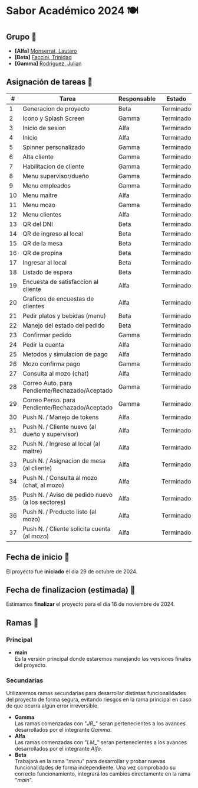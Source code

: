 # Sabor Académico 2024 🍽


## Grupo 🧠
- **[Alfa]** [Monserrat, Lautaro](https://github.com/llauu)
- **[Beta]** [Faccini, Trinidad](https://github.com/trinifaccini)
- **[Gamma]** [Rodriguez, Julian](https://github.com/rodriguezjulian)


## Asignación de tareas 📑
| #  | Tarea                                                   | Responsable | Estado    |
| -- | ------------------------------------------------------- | ----------- | --------- |
| 1  | Generacion de proyecto                                  | Beta        | Terminado |
| 2  | Icono y Splash Screen                                   | Gamma       | Terminado |
| 3  | Inicio de sesion                                        | Alfa        | Terminado |
| 4  | Inicio                                                  | Alfa        | Terminado |
| 5  | Spinner personalizado                                   | Gamma       | Terminado |
| 6  | Alta cliente                                            | Gamma       | Terminado |
| 7  | Habilitacion de cliente                                 | Gamma       | Terminado |
| 8  | Menu supervisor/dueño                                   | Gamma       | Terminado |
| 9  | Menu empleados                                          | Gamma       | Terminado |
| 10 | Menu maitre                                             | Alfa        | Terminado |
| 11 | Menu mozo                                               | Gamma       | Terminado |
| 12 | Menu clientes                                           | Alfa        | Terminado |
| 13 | QR del DNI                                              | Beta        | Terminado |
| 14 | QR de ingreso al local                                  | Beta        | Terminado |
| 15 | QR de la mesa                                           | Beta        | Terminado |
| 16 | QR de propina                                           | Beta        | Terminado |
| 17 | Ingresar al local                                       | Beta        | Terminado |
| 18 | Listado de espera                                       | Beta        | Terminado |
| 19 | Encuesta de satisfaccion al cliente                     | Alfa        | Terminado |
| 20 | Graficos de encuestas de clientes                       | Alfa        | Terminado |
| 21 | Pedir platos y bebidas (menu)                           | Beta        | Terminado |
| 22 | Manejo del estado del pedido                            | Beta        | Terminado |
| 23 | Confirmar pedido                                        | Gamma       | Terminado |
| 24 | Pedir la cuenta                                         | Alfa        | Terminado |
| 25 | Metodos y simulacion de pago                            | Alfa        | Terminado |
| 26 | Mozo confirma pago                                      | Gamma       | Terminado |
| 27 | Consulta al mozo (chat)                                 | Alfa        | Terminado |
| 28 | Correo Auto. para Pendiente/Rechazado/Aceptado          | Gamma       | Terminado |
| 29 | Correo Perso. para Pendiente/Rechazado/Aceptado         | Gamma       | Terminado |
| 30 | Push N. / Manejo de tokens                              | Alfa        | Terminado |
| 31 | Push N. / Cliente nuevo (al dueño y supervisor)         | Alfa        | Terminado |
| 32 | Push N. / Ingreso al local (al maitre)                  | Alfa        | Terminado |
| 33 | Push N. / Asignacion de mesa (al cliente)               | Alfa        | Terminado |
| 34 | Push N. / Consulta al mozo (chat, al mozo)              | Alfa        | Terminado |
| 35 | Push N. / Aviso de pedido nuevo (a los sectores)        | Alfa        | Terminado |
| 36 | Push N. / Producto listo (al mozo)                      | Alfa        | Terminado |
| 37 | Push N. / Cliente solicita cuenta (al mozo)             | Alfa        | Terminado |


## Fecha de inicio 📆
El proyecto fue **iniciado** el día 29 de octubre de 2024.


## Fecha de finalizacion (estimada) 📆
Estimamos **finalizar** el proyecto para el día 16 de noviembre de 2024.


## Ramas 🌿
### Principal
- **main**<br> Es la versión principal donde estaremos manejando las versiones finales del proyecto.


### Secundarias
Utilizaremos ramas secundarias para desarrollar distintas funcionalidades del proyecto de forma segura, evitando riesgos en la rama principal en caso de que ocurra algún error irreversible.
- **Gamma**<br> Las ramas comenzadas con "_JR__" seran pertenecientes a los avances desarrollados por el integrante _Gamma_.
- **Alfa**<br> Las ramas comenzadas con "_LM__" seran pertenecientes a los avances desarrollados por el integrante _Alfa_.
- **Beta**<br> Trabajará en la rama "_menu_" para desarrollar y probar nuevas funcionalidades de forma independiente. Una vez comprobado su correcto funcionamiento, integrará los cambios directamente en la rama "_main_".